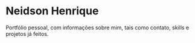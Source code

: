 # Neidson Henrique

Portfólio pessoal, com informações sobre mim, tais como contato, skills e projetos já feitos. 
